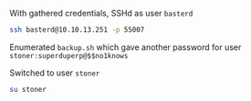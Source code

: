 With gathered credentials,  SSHd as user `basterd`
```bash
ssh basterd@10.10.13.251 -p 55007
```

Enumerated `backup.sh` which gave another password for user `stoner:superduperp@$$no1knows`

Switched to user `stoner`

```bash
su stoner
```
